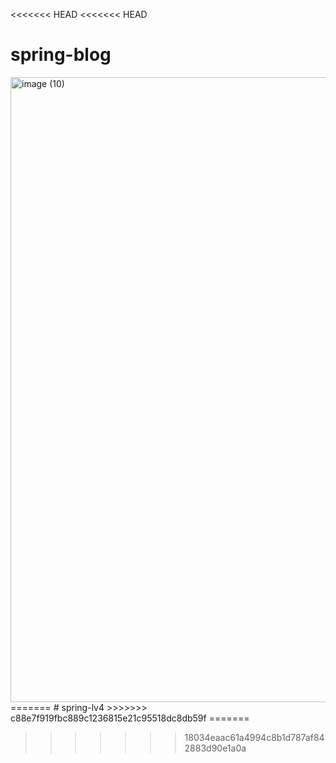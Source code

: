 <<<<<<< HEAD
<<<<<<< HEAD
# spring-blog


<img width="1000" alt="image (10)" src="https://github.com/thesun4sky/spring-blog/assets/17782941/5e134760-8ac2-499e-8aea-f0d411bd0bd0">
=======
# spring-lv4
>>>>>>> c88e7f919fbc889c1236815e21c95518dc8db59f
=======

>>>>>>> 18034eaac61a4994c8b1d787af842883d90e1a0a
